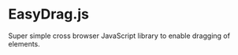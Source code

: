 EasyDrag.js
===========

Super simple cross browser JavaScript library to enable dragging of elements.
